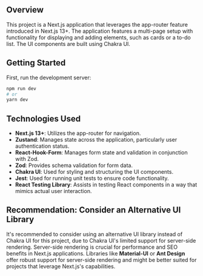 ## Overview

This project is a Next.js application that leverages the app-router feature introduced in Next.js 13+. The application features a multi-page setup with functionality for displaying and adding elements, such as cards or a to-do list. The UI components are built using Chakra UI.

## Getting Started

First, run the development server:

```bash
npm run dev
# or
yarn dev
```

## Technologies Used

- **Next.js 13+**: Utilizes the app-router for navigation.
- **Zustand**: Manages state across the application, particularly user authentication status.
- **React-Hook-Form**: Manages form state and validation in conjunction with Zod.
- **Zod**: Provides schema validation for form data.
- **Chakra UI**: Used for styling and structuring the UI components.
- **Jest**: Used for running unit tests to ensure code functionality.
- **React Testing Library**: Assists in testing React components in a way that mimics actual user interaction.

## Recommendation: Consider an Alternative UI Library

It's recommended to consider using an alternative UI library instead of Chakra UI for this project, due to Chakra UI's limited support for server-side rendering. Server-side rendering is crucial for performance and SEO benefits in Next.js applications. Libraries like **Material-UI** or **Ant Design** offer robust support for server-side rendering and might be better suited for projects that leverage Next.js's capabilities.
